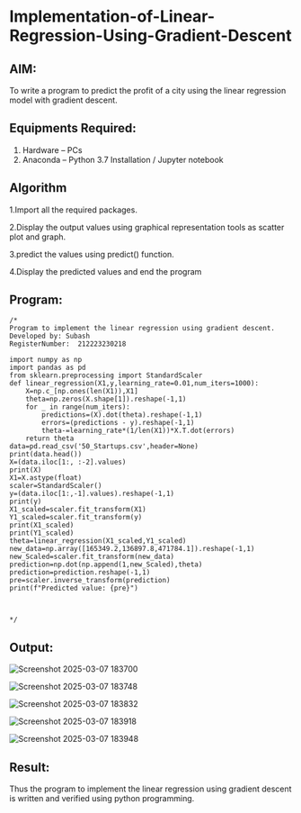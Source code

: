 # Implementation-of-Linear-Regression-Using-Gradient-Descent

## AIM:
To write a program to predict the profit of a city using the linear regression model with gradient descent.

## Equipments Required:
1. Hardware – PCs
2. Anaconda – Python 3.7 Installation / Jupyter notebook

## Algorithm


1.Import all the required packages.

2.Display the output values using graphical representation tools as scatter plot and graph.

3.predict the values using predict() function.

4.Display the predicted values and end the program

## Program:
```
/*
Program to implement the linear regression using gradient descent.
Developed by: Subash
RegisterNumber:  212223230218

import numpy as np
import pandas as pd
from sklearn.preprocessing import StandardScaler
def linear_regression(X1,y,learning_rate=0.01,num_iters=1000):
    X=np.c_[np.ones(len(X1)),X1]
    theta=np.zeros(X.shape[1]).reshape(-1,1)
    for _ in range(num_iters):
        predictions=(X).dot(theta).reshape(-1,1)
        errors=(predictions - y).reshape(-1,1)
        theta-=learning_rate*(1/len(X1))*X.T.dot(errors)
    return theta
data=pd.read_csv('50_Startups.csv',header=None)
print(data.head())
X=(data.iloc[1:, :-2].values)
print(X)
X1=X.astype(float)
scaler=StandardScaler()
y=(data.iloc[1:,-1].values).reshape(-1,1)
print(y)
X1_scaled=scaler.fit_transform(X1)
Y1_scaled=scaler.fit_transform(y)
print(X1_scaled)
print(Y1_scaled)
theta=linear_regression(X1_scaled,Y1_scaled)
new_data=np.array([165349.2,136897.8,471784.1]).reshape(-1,1)
new_Scaled=scaler.fit_transform(new_data)
prediction=np.dot(np.append(1,new_Scaled),theta)
prediction=prediction.reshape(-1,1)
pre=scaler.inverse_transform(prediction)
print(f"Predicted value: {pre}")



*/
```

## Output:
![Screenshot 2025-03-07 183700](https://github.com/user-attachments/assets/7c7cd804-88a5-45ac-9a85-997b894a402c)


![Screenshot 2025-03-07 183748](https://github.com/user-attachments/assets/695cd6ec-28b5-4ba9-aa6a-6c1fa7d4367d)



![Screenshot 2025-03-07 183832](https://github.com/user-attachments/assets/87d929d9-6130-4027-8974-21661ed7435c)


![Screenshot 2025-03-07 183918](https://github.com/user-attachments/assets/49957d31-30df-48dc-ad32-d44125b56e2f)


![Screenshot 2025-03-07 183948](https://github.com/user-attachments/assets/3f962597-0ce8-4d0f-97d8-0d87062c869f)







## Result:
Thus the program to implement the linear regression using gradient descent is written and verified using python programming.
